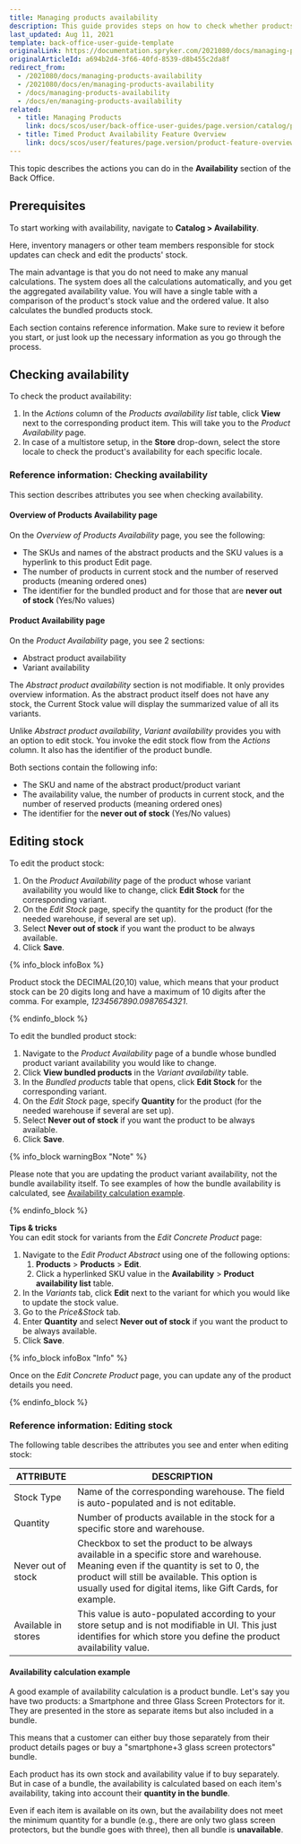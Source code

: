 ```yaml
---
title: Managing products availability
description: This guide provides steps on how to check whether products are in stock in the warehouse of the current store in the Back Office.
last_updated: Aug 11, 2021
template: back-office-user-guide-template
originalLink: https://documentation.spryker.com/2021080/docs/managing-products-availability
originalArticleId: a694b2d4-3f66-40fd-8539-d8b455c2da8f
redirect_from:
  - /2021080/docs/managing-products-availability
  - /2021080/docs/en/managing-products-availability
  - /docs/managing-products-availability
  - /docs/en/managing-products-availability
related:
  - title: Managing Products
    link: docs/scos/user/back-office-user-guides/page.version/catalog/products/managing-products/managing-products.html
  - title: Timed Product Availability Feature Overview
    link: docs/scos/user/features/page.version/product-feature-overview/timed-product-availability-overview.html
---
```


This topic describes the actions you can do in the **Availability** section of  the Back Office.

## Prerequisites

To start working with availability, navigate to **Catalog > Availability**.

Here, inventory managers or other team members responsible for stock updates can check and edit the products' stock.

The main advantage is that you do not need to make any manual calculations. The system does all the calculations automatically, and you get the aggregated availability value. You will have a single table with a comparison of the product's stock value and the ordered value. It also calculates the bundled products stock.

Each section contains reference information. Make sure to review it before you start, or just look up the necessary information as you go through the process.

## Checking availability

To check the product availability:
1. In the _Actions_ column of the *Products availability list* table, click **View** next to the corresponding product item.
This will take you to the *Product Availability* page.
2. In case of a multistore setup, in the **Store** drop-down, select the store locale to check the product's availability for each specific locale.

### Reference information: Checking availability

This section describes attributes you see when checking availability.

#### Overview of Products Availability page

On the *Overview of Products Availability* page, you see the following:
* The SKUs and names of the abstract products and the SKU values is a hyperlink to this product Edit page.
* The number of products in current stock and the number of reserved products (meaning ordered ones)
*  The identifier for the bundled product and for those that are **never out of stock** (Yes/No values)

#### Product Availability page

On the *Product Availability* page, you see 2 sections:
* Abstract product availability
* Variant availability

The *Abstract product availability* section is not modifiable. It only provides overview information. As the abstract product itself does not have any stock, the Current Stock value will display the summarized value of all its variants.

Unlike *Abstract product availability*, *Variant availability* provides you with an option to edit stock. You invoke the edit stock flow from the *Actions* column. It also has the identifier of the product bundle.

Both sections contain the following info:
* The SKU and name of the abstract product/product variant
* The availability value, the number of products in current stock, and the number of reserved products (meaning ordered ones)
* The identifier for the **never out of stock** (Yes/No values)

## Editing stock

To edit the product stock:

1. On the *Product Availability* page of the product whose variant availability you would like to change, click **Edit Stock** for the corresponding variant.
2. On the *Edit Stock* page, specify the quantity for the product (for the needed warehouse, if several are set up).
3. Select **Never out of stock** if you want the product to be always available.
4. Click **Save**.

{% info_block infoBox %}

Product stock the DECIMAL(20,10) value, which means that your product stock can be 20 digits long and have a maximum of 10 digits after the comma. For example, *1234567890.0987654321*.

{% endinfo_block %}

To edit the bundled product stock:

1. Navigate to the *Product Availability* page of a bundle whose bundled product variant availability you would like to change.
2. Click **View bundled products** in the *Variant availability* table.
3. In the *Bundled products* table that opens, click **Edit Stock** for the corresponding variant.
4. On the *Edit Stock* page, specify **Quantity** for the product (for the needed warehouse if several are set up).
5. Select **Never out of stock** if you want the product to be always available.
6. Click **Save**.

{% info_block warningBox "Note" %}

Please note that you are updating the product variant availability, not the bundle availability itself. To see examples of how the bundle availability is calculated, see [Availability calculation example](#availability-calculation-example).

{% endinfo_block %}

**Tips & tricks**
<br>You can edit stock for variants from the *Edit Concrete Product* page:
1. Navigate to the *Edit Product Abstract* using one of the following options:
    1.  **Products** > **Products** > **Edit**.
    2.  Click a hyperlinked SKU value in the **Availability** > **Product availability list** table.
2. In the *Variants* tab, click **Edit** next to the variant for which you would like to update the stock value.
3. Go to the *Price&Stock* tab.
4. Enter **Quantity** and select **Never out of stock** if you want the product to be always available.
5. Click **Save**.

{% info_block infoBox "Info" %}

Once on the *Edit Concrete Product* page, you can update any of the product details you need.

{% endinfo_block %}

### Reference information: Editing stock

The following table describes the attributes you see and enter when editing stock:

| ATTRIBUTE | DESCRIPTION |
| --- | --- |
| Stock Type | Name of the corresponding warehouse. The field is auto-populated and is not editable.|
| Quantity | Number of products available in the stock for a specific store and warehouse. |
| Never out of stock | Checkbox to set the product to be always available in a specific store and warehouse. Meaning even if the quantity is set to 0, the product will still be available. This option is usually used for digital items, like Gift Cards, for example.|
| Available in stores | This value is auto-populated according to your store setup and is not modifiable in UI. This just identifies for which store you define the product availability value. |

#### <a name="availability-calculation-example"></a>Availability calculation example

A good example of availability calculation is a product bundle.
Let's say you have two products: a Smartphone and three Glass Screen Protectors for it. They are presented in the store as separate items but also included in a bundle.

This means that a customer can either buy those separately from their product details pages or buy a "smartphone+3 glass screen protectors" bundle.

Each product has its own stock and availability value if to buy separately.
But in case of a bundle, the availability is calculated based on each item's availability, taking into account their **quantity in the bundle**.

Even if each item is available on its own, but the availability does not meet the minimum quantity for a bundle (e.g., there are only two glass screen protectors, but the bundle goes with three), then all bundle is **unavailable**.
